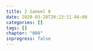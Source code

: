 ```yaml
---
title: 2 Samuel 8
date: 2020-03-28T20:23:11-04:00
categories: []
tags: []
chapter: "008"
inprogress: false
---
```


